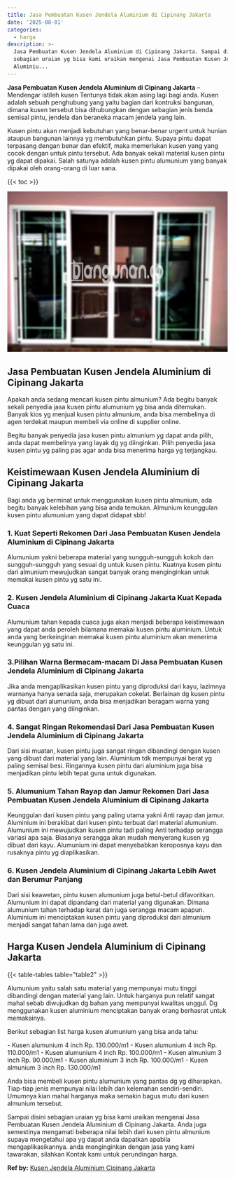```yaml
---
title: Jasa Pembuatan Kusen Jendela Aluminium di Cipinang Jakarta
date: '2025-08-01'
categories:
  - harga
description: >-
  Jasa Pembuatan Kusen Jendela Aluminium di Cipinang Jakarta. Sampai disini
  sebagian uraian yg bisa kami uraikan mengenai Jasa Pembuatan Kusen Jendela
  Aluminiu...
---
```


**Jasa Pembuatan Kusen Jendela Aluminium di Cipinang Jakarta** – Mendengar istileh kusen Tentunya tidak akan asing lagi bagi anda. Kusen adalah sebuah penghubung yang yaitu bagian dari kontruksi bangunan, dimana kusen tersebut bisa dihubungkan dengan sebagian jenis benda semisal pintu, jendela dan beraneka macam jendela yang lain.

Kusen pintu akan menjadi kebutuhan yang benar-benar urgent untuk hunian ataupun bangunan lainnya yg membutuhkan pintu. Supaya pintu dapat terpasang dengan benar dan efektif, maka memerlukan kusen yang yang cocok dengan untuk pintu tersebut. Ada banyak sekali material kusen pintu yg dapat dipakai. Salah satunya adalah kusen pintu alumunium yang banyak dipakai oleh orang-orang di luar sana.

{{< toc >}}

![Jasa Pembuatan Kusen Jendela Aluminium di Cipinang Jakarta](/images/harga-kusen-jendela-alumunium-04.png)

## Jasa Pembuatan Kusen Jendela Aluminium di Cipinang Jakarta

Apakah anda sedang mencari kusen pintu almunium? Ada begitu banyak sekali penyedia jasa kusen pintu alumunium yg bisa anda ditemukan. Banyak kios yg menjual kusen pintu almunium, anda bisa membelinya di agen terdekat maupun membeli via online di supplier online.

Begitu banyak penyedia jasa kusen pintu almunium yg dapat anda pilih, anda dapat membelinya yang layak dg yg diinginkan. Pilih penyedia jasa kusen pintu yg paling pas agar anda bisa menerima harga yg terjangkau.

## Keistimewaan Kusen Jendela Aluminium di Cipinang Jakarta

Bagi anda yg berminat untuk menggunakan kusen pintu almunium, ada begitu banyak kelebihan yang bisa anda temukan. Almunium keunggulan kusen pintu alumunium yang dapat didapat sbb!

### 1\. Kuat Seperti Rekomen Dari Jasa Pembuatan Kusen Jendela Aluminium di Cipinang Jakarta

Alumunium yakni beberapa material yang sungguh-sungguh kokoh dan sungguh-sungguh yang sesuai dg untuk kusen pintu. Kuatnya kusen pintu dari almunium mewujudkan sangat banyak orang menginginkan untuk memakai kusen pintu yg satu ini.

### 2\. Kusen Jendela Aluminium di Cipinang Jakarta Kuat Kepada Cuaca

Alumunium tahan kepada cuaca juga akan menjadi beberapa keistimewaan yang dapat anda peroleh bilamana memakai kusen pintu aluminium. Untuk anda yang berkeinginan memakai kusen pintu aluminium akan menerima keunggulan yg satu ini.

### 3.Pilihan Warna Bermacam-macam Di Jasa Pembuatan Kusen Jendela Aluminium di Cipinang Jakarta

Jika anda mengaplikasikan kusen pintu yang diproduksi dari kayu, lazimnya warnanya hanya senada saja, merupakan cokelat. Berlainan dg kusen pintu yg dibuat dari alumunium, anda bisa menjadikan beragam warna yang pantas dengan yang diinginkan.

### 4\. Sangat Ringan Rekomendasi Dari Jasa Pembuatan Kusen Jendela Aluminium di Cipinang Jakarta

Dari sisi muatan, kusen pintu juga sangat ringan dibandingi dengan kusen yang dibuat dari material yang lain. Aluminium tdk mempunyai berat yg paling semisal besi. Ringannya kusen pintu dari aluminium juga bisa menjadikan pintu lebih tepat guna untuk digunakan.

### 5\. Alumunium Tahan Rayap dan Jamur Rekomen Dari Jasa Pembuatan Kusen Jendela Aluminium di Cipinang Jakarta

Keunggulan dari kusen pintu yang paling utama yakni Anti rayap dan jamur. Aluminium ini berakibat dari kusen pintu terbuat dari material alumunium. Alumunium ini mewujudkan kusen pintu tadi paling Anti terhadap serangga variasi apa saja. Biasanya serangga akan mudah menyerang kusen yg dibuat dari kayu. Alumunium ini dapat menyebabkan keroposnya kayu dan rusaknya pintu yg diaplikasikan.

### 6\. Kusen Jendela Aluminium di Cipinang Jakarta Lebih Awet dan Berumur Panjang

Dari sisi keawetan, pintu kusen alumunium juga betul-betul difavoritkan. Alumunium ini dapat dipandang dari material yang digunakan. Dimana alumunium tahan terhadap karat dan juga serangga macam apapun. Aluminium ini menciptakan kusen pintu yang diproduksi dari almunium menjadi sangat tahan lama dan juga awet.

## Harga Kusen Jendela Aluminium di Cipinang Jakarta

{{< table-tables table="table2" >}}

Alumunium yaitu salah satu material yang mempunyai mutu tinggi dibandingi dengan material yang lain. Untuk harganya pun relatif sangat mahal sebab diwujudkan dg bahan yang mempunyai kwalitas unggul. Dg menggunakan kusen aluminium menciptakan banyak orang berhasrat untuk memakainya.

Berikut sebagian list harga kusen alumunium yang bisa anda tahu:

\- Kusen alumunium 4 inch Rp. 130.000/m1 - Kusen alumunium 4 inch Rp. 110.000/m1 - Kusen alumunium 4 inch Rp. 100.000/m1 - Kusen almunium 3 inch Rp. 90.000/m1 - Kusen aluminium 3 inch Rp. 100.000/m1 - Kusen almunium 3 inch Rp. 130.000/m1

Anda bisa membeli kusen pintu alumunium yang pantas dg yg diharapkan. Tiap-tiap jenis mempunyai nilai lebih dan kelemahan sendiri-sendiri. Umumnya kian mahal harganya maka semakin bagus mutu dari kusen almunium tersebut.

Sampai disini sebagian uraian yg bisa kami uraikan mengenai Jasa Pembuatan Kusen Jendela Aluminium di Cipinang Jakarta. Anda juga semestinya mengamati beberapa nilai lebih dari kusen pintu almunium supaya mengetahui apa yg dapat anda dapatkan apabila mengaplikasikannya. anda menginginkan dengan jasa yang kami tawarakan, silahkan Kontak kami untuk perundingan harga.

**Ref by:** [Kusen Jendela Aluminium Cipinang Jakarta](https://id.wikipedia.org/wiki/Kusen)
